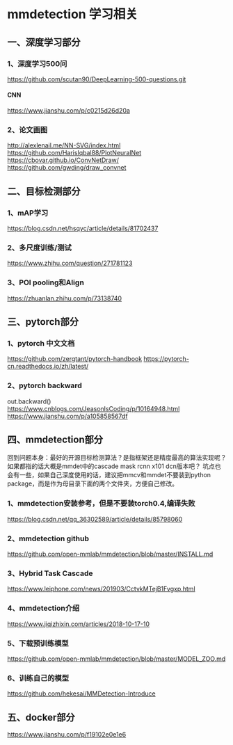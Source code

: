 # mmdetection 学习相关
## 一、深度学习部分
### 1、深度学习500问
https://github.com/scutan90/DeepLearning-500-questions.git
#### CNN
https://www.jianshu.com/p/c0215d26d20a
### 2、论文画图
http://alexlenail.me/NN-SVG/index.html
https://github.com/HarisIqbal88/PlotNeuralNet
https://cbovar.github.io/ConvNetDraw/
https://github.com/gwding/draw_convnet
## 二、目标检测部分
### 1、mAP学习
https://blog.csdn.net/hsqyc/article/details/81702437
### 2、多尺度训练/测试
https://www.zhihu.com/question/271781123
### 3、POI pooling和Align
https://zhuanlan.zhihu.com/p/73138740
## 三、pytorch部分
### 1、pytorch 中文文档
https://github.com/zergtant/pytorch-handbook
https://pytorch-cn.readthedocs.io/zh/latest/
### 2、pytorch backward
out.backward()
<br>https://www.cnblogs.com/JeasonIsCoding/p/10164948.html
<br>https://www.jianshu.com/p/a105858567df
## 四、mmdetection部分
   回到问题本身：最好的开源目标检测算法？是指框架还是精度最高的算法实现呢？如果都指的话大概是mmdet中的cascade mask rcnn x101 dcn版本吧？
坑点也会有一些，如果自己深度使用的话，建议把mmcv和mmdet不要装到python package，而是作为母目录下面的两个文件夹，方便自己修改。
### 1、mmdetection安装参考，但是不要装torch0.4,编译失败
https://blog.csdn.net/qq_36302589/article/details/85798060
### 2、mmdetection github
https://github.com/open-mmlab/mmdetection/blob/master/INSTALL.md
### 3、Hybrid Task Cascade
https://www.leiphone.com/news/201903/CctvkMTejB1Fvgxp.html
### 4、mmdetection介绍
https://www.jiqizhixin.com/articles/2018-10-17-10
### 5、下载预训练模型
https://github.com/open-mmlab/mmdetection/blob/master/MODEL_ZOO.md
### 6、训练自己的模型
https://github.com/hekesai/MMDetection-Introduce
## 五、docker部分
https://www.jianshu.com/p/f19102e0e1e6
